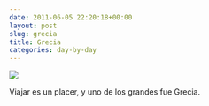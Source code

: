```yaml
---
date: 2011-06-05 22:20:18+00:00
layout: post
slug: grecia
title: Grecia
categories: day-by-day
---
```


[![](http://blog.migueljulian.com/wp-content/uploads/DSCN0180.jpg)](http://blog.migueljulian.com/wp-content/uploads/DSCN0180.jpg)

Viajar es un placer, y uno de los grandes fue Grecia.
